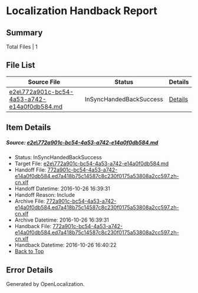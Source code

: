 # <a name='report-top'></a> Localization Handback Report

## Summary
 Total Files | 1

## File List
 Source File | Status | Details 
 ----------- | ------ | ------- 
 [e2e\772a901c-bc54-4a53-a742-e14a0f0db584.md](https://github.com/OpenLocalizationTestOrg/ol-test0/blob/fcb66290a8270f5c094d07100e52ac4923a2f195/e2e/772a901c-bc54-4a53-a742-e14a0f0db584.md) | InSyncHandedBackSuccess | [Details](#e57c23938844df19ed4bd2a7be726dc194c52efe1)

## Item Details
##### <a name='e57c23938844df19ed4bd2a7be726dc194c52efe1'></a> Source: [e2e\772a901c-bc54-4a53-a742-e14a0f0db584.md](https://github.com/OpenLocalizationTestOrg/ol-test0/blob/fcb66290a8270f5c094d07100e52ac4923a2f195/e2e/772a901c-bc54-4a53-a742-e14a0f0db584.md)
* Status: InSyncHandedBackSuccess
* Target File: [e2e\772a901c-bc54-4a53-a742-e14a0f0db584.md](https://github.com/OpenLocalizationTestOrg/ol-test0-zhcn/blob/934f8200fc57a78e545624b12be4fcdfb250edd0/e2e/772a901c-bc54-4a53-a742-e14a0f0db584.md)
* Handoff File: [772a901c-bc54-4a53-a742-e14a0f0db584.ed7a418b75c14587c8c230f0175a53808a2cc597.zh-cn.xlf](https://github.com/OpenLocalizationTestOrg/ol-test0-handoff/blob/b06aaf29ad8cd746a39b202cb632b309efac4a7f/ol-handoff/OpenLocalizationTestOrg/ol-test0-zhcn/shujia/ht/772a901c-bc54-4a53-a742-e14a0f0db584.ed7a418b75c14587c8c230f0175a53808a2cc597.zh-cn.xlf)
* Handoff Datetime: 2016-10-26 16:39:31
* Handoff Reason: Include
* Archive File: [772a901c-bc54-4a53-a742-e14a0f0db584.ed7a418b75c14587c8c230f0175a53808a2cc597.zh-cn.xlf](https://github.com/OpenLocalizationTestOrg/ol-test0-handoff/blob/ecd3b43aa5c6bba5261455d9b45f387da5be7b56/ol-archive/OpenLocalizationTestOrg/ol-test0-zhcn/shujia/ht/772a901c-bc54-4a53-a742-e14a0f0db584.ed7a418b75c14587c8c230f0175a53808a2cc597.zh-cn.xlf)
* Archive Datetime: 2016-10-26 16:39:31
* Handback File: [772a901c-bc54-4a53-a742-e14a0f0db584.ed7a418b75c14587c8c230f0175a53808a2cc597.zh-cn.xlf](https://github.com/OpenLocalizationTestOrg/ol-test0-handback/blob/decfcb34b298e2078a7d28358a9ad7eeb554a12c/ol-handback/OpenLocalizationTestOrg/ol-test0-zhcn/shujia/ht/772a901c-bc54-4a53-a742-e14a0f0db584.ed7a418b75c14587c8c230f0175a53808a2cc597.zh-cn.xlf)
* Handback Datetime: 2016-10-26 16:40:22
* [Back to Top](#report-top)


## Error Details

Generated by OpenLocalization.
